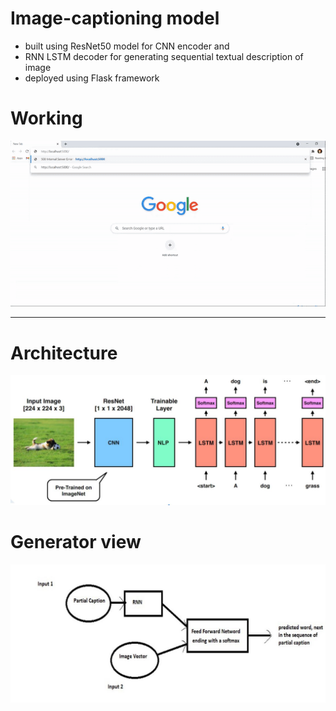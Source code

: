# Image-captioning model 
- built using ResNet50 model for CNN encoder and
- RNN LSTM decoder for generating sequential textual description of image
- deployed using Flask framework

# Working
<img src="./images/web_app_working.gif" alt="Working web app" />

<hr />

# Architecture
<img src="./images/architecture.jpg" alt="Architecture of CNN LSTM model" />

# Generator view
<img src="./images/generator.jpg" alt="Generator view" />
